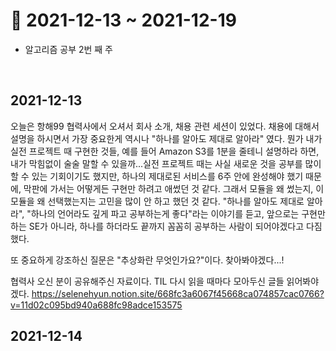 # 📝 2021-12-13 ~ 2021-12-19

- 알고리즘 공부 2번 째 주

<br>

## 2021-12-13
오늘은 항해99 협력사에서 오셔서 회사 소개, 채용 관련 세션이 있었다. 채용에 대해서 설명을 하시면서 가장 중요한게 역시나 "하나를 알아도 제대로 알아라" 였다. 뭔가 내가 실전 프로젝트 때 구현한 것들, 예를 들어 Amazon S3를 1분을 줄테니 설명하라 하면, 내가 막힘없이 술술 말할 수 있을까...실전 프로젝트 때는 사실 새로운 것을 공부를 많이 할 수 있는 기회이기도 했지만, 하나의 제대로된 서비스를 6주 안에 완성해야 했기 때문에, 막판에 가서는 어떻게든 구현만 하려고 애썼던 것 같다. 그래서 모듈을 왜 썼는지, 이 모듈을 왜 선택했는지는 고민을 많이 안 하고 했던 것 같다. "하나를 알아도 제대로 알아라", "하나의 언어라도 깊게 파고 공부하는게 좋다"라는 이야기를 듣고, 앞으로는 구현만 하는 SE가 아니라, 하나를 하더라도 끝까지 꼼꼼히 공부하는 사람이 되어야겠다고 다짐했다. 

또 중요하게 강조하신 질문은 "추상화란 무엇인가요?"이다. 찾아봐야겠다...!

협력사 오신 분이 공유해주신 자료이다. TIL 다시 읽을 때마다 모아두신 글들 읽어봐야겠다.
https://selenehyun.notion.site/668fc3a6067f45668ca074857cac0766?v=11d02c095bd940a688fc98adce153575

## 2021-12-14
